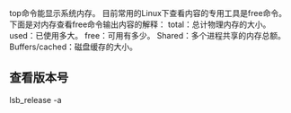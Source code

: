 top命令能显示系统内存。
目前常用的Linux下查看内容的专用工具是free命令。
下面是对内存查看free命令输出内容的解释：
total：总计物理内存的大小。
used：已使用多大。
free：可用有多少。
Shared：多个进程共享的内存总额。
Buffers/cached：磁盘缓存的大小。



## 查看版本号

lsb_release -a